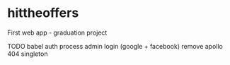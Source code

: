 # hittheoffers
First web app - graduation project 


TODO
  babel 
  auth process
  admin
  login (google + facebook)
  remove apollo
  404
  singleton
